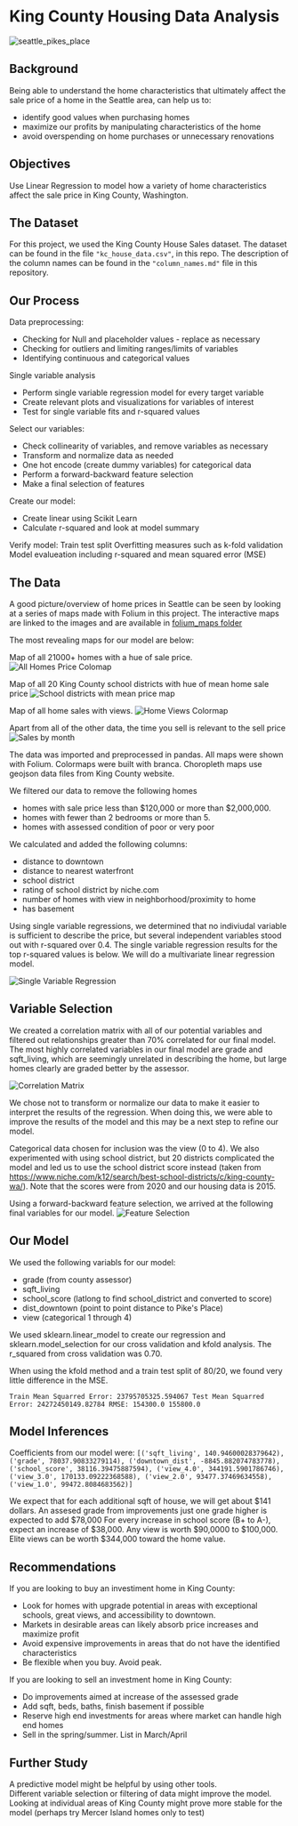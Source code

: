 
# King County Housing Data Analysis

![seattle_pikes_place](https://github.com/sciencelee/dsc-mod-2-project-v2-1-online-ds-sp-000/blob/master/images/seattle-4748986_640.jpg)


## Background

Being able to understand the home characteristics that ultimately affect the sale price of a home in the Seattle area, can help us to:
* identify good values when purchasing homes
* maximize our profits by manipulating characteristics of the home
* avoid overspending on home purchases or unnecessary renovations


## Objectives
Use Linear Regression to model how a variety of home characteristics affect the sale price in King County, Washington.


## The Dataset

For this project, we used the King County House Sales dataset. The dataset can be found in the file `"kc_house_data.csv"`, in this repo. The description of the column names can be found in the `"column_names.md"` file in this repository. 


## Our Process

Data preprocessing:
* Checking for Null and placeholder values - replace as necessary
* Checking for outliers and limiting ranges/limits of variables
* Identifying continuous and categorical values

Single variable analysis
* Perform single variable regression model for every target variable
* Create relevant plots and visualizations for variables of interest 
* Test for single variable fits and r-squared values

Select our variables:
* Check collinearity of variables, and remove variables as necessary
* Transform and normalize data as needed
* One hot encode (create dummy variables) for categorical data
* Perform a forward-backward feature selection
* Make a final selection of features

Create our model:
* Create linear using Scikit Learn
* Calculate r-squared and look at model summary

Verify model:
Train test split
Overfitting measures such as k-fold validation
Model evalueation including r-squared and mean squared error (MSE)


## The Data
A good picture/overview of home prices in Seattle can be seen by looking at a series of maps made with Folium in this project.
The interactive maps are linked to the images and are available in [folium_maps folder](https://github.com/sciencelee/dsc-mod-2-project-v2-1-online-ds-sp-000/tree/master/folium_maps)

The most revealing maps for our model are below:

Map of all 21000+ homes with a hue of sale price.
![All Homes Price Colomap](https://github.com/sciencelee/dsc-mod-2-project-v2-1-online-ds-sp-000/blob/master/images/colormap_price.png)

Map of all 20 King County school districts with hue of mean home sale price
![School districts with mean price map](https://github.com/sciencelee/dsc-mod-2-project-v2-1-online-ds-sp-000/blob/master/images/school_dist_choropleth.png)

Map of all home sales with views.
![Home Views Colormap](https://github.com/sciencelee/dsc-mod-2-project-v2-1-online-ds-sp-000/blob/master/images/view_colormap.png)

Apart from all of the other data, the time you sell is relevant to the sell price
![Sales by month](https://github.com/sciencelee/dsc-mod-2-project-v2-1-online-ds-sp-000/blob/master/images/Mean_sale_month.png)

The data was imported and preprocessed in pandas.  All maps were shown with Folium.  Colormaps were built with branca.  Choropleth maps use geojson data files from King County website.

We filtered our data to remove the following homes
*  homes with sale price less than $120,000 or more than $2,000,000.
*  homes with fewer than 2 bedrooms or more than 5.
*  homes with assessed condition of poor or very poor

We calculated and added the following columns:
* distance to downtown
* distance to nearest waterfront
* school district
* rating of school district by niche.com
* number of homes with view in neighborhood/proximity to home
* has basement

Using single variable regressions, we determined that no indiviudal variable is sufficient to describe the price, but several independent variables stood out with r-squared over 0.4.  The single variable regression results for the top r-squared values is below.  We will do a multivariate linear regression model.

![Single Variable Regression](https://github.com/sciencelee/dsc-mod-2-project-v2-1-online-ds-sp-000/blob/master/images/single_var_regression.png)

## Variable Selection
We created a correlation matrix with all of our potential variables and filtered out relationships greater than 70% correlated for our final model.  The most highly correlated variables in our final model are grade and sqft_living, which are seemingly unrelated in describing the home, but large homes clearly are graded better by the assessor.

![Correlation Matrix](https://github.com/sciencelee/dsc-mod-2-project-v2-1-online-ds-sp-000/blob/master/images/single_var_regression.png)

We chose not to transform or normalize our data to make it easier to interpret the results of the regression. When doing this, we were able to improve the results of the model and this may be a next step to refine our model.

Categorical data chosen for inclusion was the view (0 to 4).  We also experimented with using school district, but 20 districts complicated the model and led us to use the school district score instead (taken from https://www.niche.com/k12/search/best-school-districts/c/king-county-wa/). Note that the scores were from 2020 and our housing data is 2015.

Using a forward-backward feature selection, we arrived at the following final variables for our model.
![Feature Selection](https://github.com/sciencelee/dsc-mod-2-project-v2-1-online-ds-sp-000/blob/master/images/selected_variables.png)

## Our Model
We used the following variabls for our model:
* grade (from county assessor)
* sqft_living
* school_score (latlong to find school_district and converted to score)
* dist_downtown (point to point distance to Pike's Place)
* view (categorical 1 through 4)

We used sklearn.linear_model to create our regression and sklearn.model_selection for our cross validation and kfold analysis.
The r_squared from cross validation was 0.70.

When using the kfold method and a train test split of 80/20, we found very little difference in the MSE.

`
Train Mean Squarred Error: 23795705325.594067
Test Mean Squarred Error: 24272450149.82784
RMSE: 154300.0 155800.0
`

## Model Inferences
Coefficients from our model were:
`
[('sqft_living', 140.94600028379642),
 ('grade', 78037.90833279114),
 ('downtown_dist', -8845.882074783778),
 ('school_score', 38116.39475887594),
 ('view_4.0', 344191.5901786746),
 ('view_3.0', 170133.09222368588),
 ('view_2.0', 93477.37469634558),
 ('view_1.0', 99472.8084683562)]
`

We expect that for each additional sqft of house, we will get about $141 dollars.
An assesed grade from improvements just one grade higher is expected to add $78,000
For every increase in school score (B+ to A-), expect an increase of $38,000.
Any view is worth $90,0000 to $100,000.  Elite views can be worth $344,000 toward the home value.

## Recommendations
If you are looking to buy an investiment home in King County:
* Look for homes with upgrade potential in areas with exceptional schools, great views, and accessibility to downtown.
* Markets in desirable areas can likely absorb price increases and maximize profit
* Avoid expensive improvements in areas that do not have the identified characteristics
* Be flexible when you buy.  Avoid peak.

If you are looking to sell an investment home in King County:
* Do improvements aimed at increase of the assessed grade
* Add sqft, beds, baths, finish basement if possible
* Reserve high end investments for areas where market can handle high end homes
* Sell in the spring/summer.  List in March/April


## Further Study
A predictive model might be helpful by using other tools.  
Different variable selection or filtering of data might improve the model.
Looking at individual areas of King County might prove more stable for the model (perhaps try Mercer Island homes only to test)


